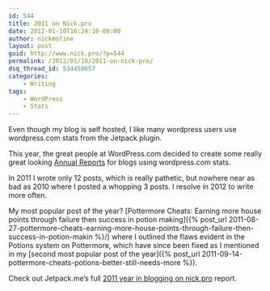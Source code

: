 ```yaml
---
id: 544
title: 2011 on Nick.pro
date: 2012-01-10T16:24:10-08:00
author: nickmoline
layout: post
guid: http://www.nick.pro/?p=544
permalink: /2012/01/10/2011-on-nick-pro/
dsq_thread_id: 534450657
categories:
    - Writing
tags:
    - WordPress
    - Stats
---
```

Even though my blog is self hosted, I like many wordpress users use wordpress.com stats from the Jetpack plugin.

This year, the great people at WordPress.com decided to create some really great looking <a href="http://jetpack.me/annual-report/1079684/2011/" target="_blank">Annual Reports</a> for blogs using wordpress.com stats.

<!--more-->

<amp-img  src="{{ site.baseurl }}/wp-content/uploads/sites/4/2012/01/Fireworks.jpg" alt="Happy New Year" title="Happy New Year" width="260" height="260" layout="intrinsic" lightbox></amp-img>

In 2011 I wrote only 12 posts, which is really pathetic, but nowhere near as bad as 2010 where I posted a whopping 3 posts. I resolve in 2012 to write more often.

My most popular post of the year? [Pottermore Cheats: Earning more house points through failure then success in potion making]({% post_url 2011-08-27-pottermore-cheats-earning-more-house-points-through-failure-then-success-in-potion-makin %}/) where I outlined the flaws evident in the Potions system on Pottermore, which have since been fixed as I mentioned in my [second most popular post of the year]({% post_url 2011-09-14-pottermore-cheats-potions-better-still-needs-more %}).

Check out Jetpack.me&#8217;s full <a href="http://jetpack.me/annual-report/1079684/2011/" target="_blank">2011 year in blogging on nick.pro</a> report.